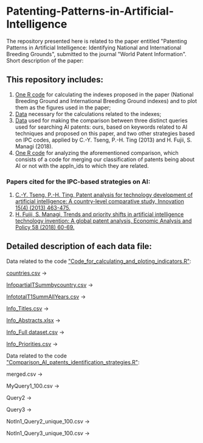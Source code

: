 # Patenting-Patterns-in-Artificial-Intelligence

The repository presented here is related to the paper entitled "Patenting Patterns in Artificial Intelligence: 
Identifying National and International Breeding Grounds", submitted to the journal "World Patent Information". Short description of the paper:

## This repository includes:
1. [One R code](https://github.com/matheusleusin/Patenting-Patterns-in-Artificial-Intelligence/blob/master/Code_for_calculating_and_ploting_indicators.R) for calculating the indexes proposed in the paper (National Breeding Ground and International Breeding Ground indexes) and to plot them as the figures used in the paper;
2. [Data](https://github.com/matheusleusin/Patenting-Patterns-in-Artificial-Intelligence/tree/master/data) necessary for the calculations related to the indexes;
3. [Data](https://github.com/matheusleusin/Patenting-Patterns-in-Artificial-Intelligence/tree/master/data/Data_comparison) used for making the comparison between three distinct queries used for searching AI patents: ours, based on keywords related to AI techniques and proposed on this paper,  and two other strategies based on IPC codes, applied by C.-Y. Tseng, P.-H. Ting (2013) and H. Fujii, S. Managi (2018).
4. [One R code](https://github.com/matheusleusin/Patenting-Patterns-in-Artificial-Intelligence/blob/master/Comparison_AI_patents_identification_strategies.R) for analyzing the aforementioned comparison, which consists of a code for merging our classification of patents being about AI or not with the appln_ids to which they are related.

### Papers cited for the IPC-based strategies on AI: 
1. [C.-Y. Tseng, P.-H. Ting, Patent analysis for technology development of artificial intelligence: A country-level comparative study, Innovation 15(4) (2013) 463-475.](https://www.tandfonline.com/doi/abs/10.5172/impp.2013.15.4.463?casa_token=QtYuBqAC9HUAAAAA:b9_WEwyejUub_SSNcDwrNON0qqyePt7x6sK-EbuNVTxDcm3loeO9DV1_7YCFDbAvcfQpLQjIw1zJFMs)
2. [H. Fujii, S. Managi, Trends and priority shifts in artificial intelligence technology invention: A global patent analysis, Economic Analysis and Policy 58 (2018) 60-69.](https://www.sciencedirect.com/science/article/pii/S0313592617302539?casa_token=X1FH2BIiAvYAAAAA:ot96qmUKvB5IUu80Lg1OwRzN57hOXhhhSaWK0XYHt1Zg3Bm3SSjFpwFl6NPQVOALnaDvVOnRzw)

## Detailed description of each data file:

Data related to the code ["Code_for_calculating_and_ploting_indicators.R"](https://github.com/matheusleusin/Patenting-Patterns-in-Artificial-Intelligence/blob/master/Code_for_calculating_and_ploting_indicators.R):

[countries.csv](https://github.com/matheusleusin/Patenting-Patterns-in-Artificial-Intelligence/blob/master/data/countries.csv) →

[InfopartialTSummbycountry.csv](https://github.com/matheusleusin/Patenting-Patterns-in-Artificial-Intelligence/blob/master/data/InfopartialTSummbycountry.csv) →

[InfototalT1SummAllYears.csv](https://github.com/matheusleusin/Patenting-Patterns-in-Artificial-Intelligence/blob/master/data/InfototalT1SummAllYears.csv) →

[Info_Titles.csv](https://github.com/matheusleusin/Patenting-Patterns-in-Artificial-Intelligence/blob/master/data/Info_Titles.csv) →

[Info_Abstracts.xlsx](https://github.com/matheusleusin/Patenting-Patterns-in-Artificial-Intelligence/blob/master/data/Info_Abstracts.xlsx) →

[Info_Full dataset.csv](https://github.com/matheusleusin/Patenting-Patterns-in-Artificial-Intelligence/blob/master/data/Info_Full%20dataset.csv) →

[Info_Priorities.csv](https://github.com/matheusleusin/Patenting-Patterns-in-Artificial-Intelligence/blob/master/data/Info_Priorities.csv) →

Data related to the code ["Comparison_AI_patents_identification_strategies.R"](https://github.com/matheusleusin/Patenting-Patterns-in-Artificial-Intelligence/blob/master/Comparison_AI_patents_identification_strategies.R):

merged.csv → 

MyQuery1_100.csv → 

Query2 →

Query3 →

NotIn1_Query2_unique_100.csv →

NotIn1_Query3_unique_100.csv → 

